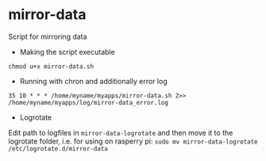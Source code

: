 # mirror-data

Script for mirroring data

* Making the script executable

 `chmod u+x mirror-data.sh`

* Running with chron and additionally error log

 `35 10 * * * /home/myname/myapps/mirror-data.sh 2>> /home/myname/myapps/log/mirror-data_error.log`

* Logrotate

 Edit path to logfiles in `mirror-data-logrotate`
 and then move it to the logrotate folder, i.e. for using on rasperry pi:
 `sudo mv mirror-data-logrotate /etc/logrotate.d/mirror-data`
